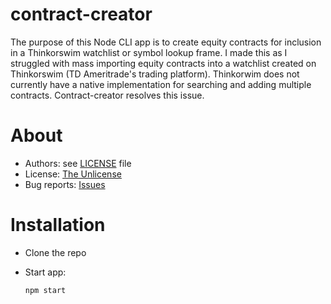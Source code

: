 # contract-creator

The purpose of this Node CLI app is to create equity contracts for inclusion in a Thinkorswim watchlist or symbol lookup frame. I made this as I struggled with mass importing equity contracts into a watchlist created on Thinkorswim (TD Ameritrade's trading platform). Thinkorwim does not currently have a native implementation for searching and adding multiple contracts. Contract-creator resolves this issue.

# About

- Authors: see [LICENSE](LICENSE) file
- License: [The Unlicense](https://unlicense.org/)
- Bug reports: [Issues](https://github.com/Jamelle-Boose/contract-creator/issues)

# Installation

- Clone the repo

- Start app:

  `npm start`
